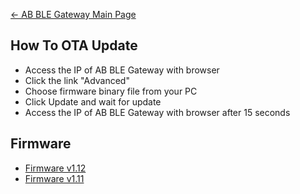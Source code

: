 [← AB BLE Gateway Main Page](AB_BLE_Gateway.md)

## How To OTA Update

  - Access the IP of AB BLE Gateway with browser
  - Click the link "Advanced"
  - Choose firmware binary file from your PC
  - Click Update and wait for update
  - Access the IP of AB BLE Gateway with browser after 15 seconds

## Firmware

  - [Firmware
    v1.12](http://7fvk57.com1.z0.glb.clouddn.com/firmware-1.12.bin)
  - [Firmware
    v1.11](http://7fvk57.com1.z0.glb.clouddn.com/firmware-1.11_2.bin)